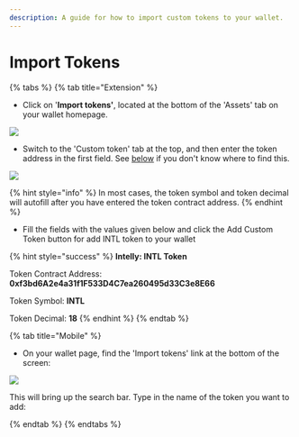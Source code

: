 ```yaml
---
description: A guide for how to import custom tokens to your wallet.
---
```


# Import Tokens

{% tabs %}
{% tab title="Extension" %}
* Click on '**Import tokens'**, located at the bottom of the 'Assets' tab on your wallet homepage.

![](https://metamask.zendesk.com/hc/article\_attachments/4447920422683/import\_token.png)



* Switch to the 'Custom token' tab at the top, and then enter the token address in the first field. See [below](https://metamask.zendesk.com/hc/en-us/articles/360015489031-How-to-add-unlisted-tokens-custom-tokens-in-MetaMask#h\_01FWKCA7MJG5HT2MSZZ8DJ0QCF) if you don't know where to find this.

&#x20;    &#x20;

![](https://metamask.zendesk.com/hc/article\_attachments/4452518683675/empty\_fields.png)

{% hint style="info" %}
In most cases, the token symbol and token decimal will autofill after you have entered the token contract address.
{% endhint %}

* Fill the fields with the values given below and click the Add Custom Token button for add INTL token to your wallet



{% hint style="success" %}
**Intelly: INTL Token**

Token Contract Address: **0xf3bd6A2e4a31f1F533D4C7ea260495d33C3e8E66**

Token Symbol: **INTL**

Token Decimal: **18**
{% endhint %}
{% endtab %}

{% tab title="Mobile" %}
* On your wallet page, find the 'Import tokens' link at the bottom of the screen:

![](https://metamask.zendesk.com/hc/article\_attachments/4447911940891/import\_token.png)

This will bring up the search bar. Type in the name of the token you want to add:


{% endtab %}
{% endtabs %}
